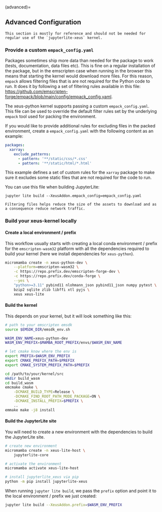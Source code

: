 (advanced)=

## Advanced Configuration

```{warning}
This section is mostly for reference and should not be needed for regular use of the `jupyterlite-xeus` kernel.
```

### Provide a custom `empack_config.yaml`

Packages sometimes ship more data than needed for the package to work (tests, documentation, data files etc). This is fine on a regular installation of the package, but in the emscripten case when running in the browser this means that starting the kernel would download more files.
For this reason, `empack` allows filtering files that is are not required for the Python code to run. It does it by following a set of filtering rules available in this file: https://github.com/emscripten-forge/empack/blob/main/config/empack_config.yaml.

The xeus-python kernel supports passing a custom `empack_config.yaml`. This file can be used to override the default filter rules set by the underlying `empack` tool used for packing the environment.

If you would like to provide additional rules for excluding files in the packed environment, create a `empack_config.yaml` with the following content as an example:

```yaml
packages:
  xarray:
    exclude_patterns:
      - pattern: '**/static/css/*.css'
      - pattern: '**/static/html/*.html'
```

This example defines a set of custom rules for the `xarray` package to make sure it excludes some static files that are not required for the code to run.

You can use this file when building JupyterLite:

```shell
jupyter lite build --XeusAddon.empack_config=empack_config.yaml
```

```{note}
Filtering files helps reduce the size of the assets to download and as a consequence reduce network traffic.
```

### Build your xeus-kernel locally

#### Create a local environment / prefix

This workflow usually starts with creating a local conda environment / prefix for the `emscripten-wasm32` platform with all the dependencies required to build your kernel (here we install dependencies for `xeus-python`).

```bash
micromamba create -n xeus-python-dev \
    --platform=emscripten-wasm32 \
    -c https://repo.prefix.dev/emscripten-forge-dev \
    -c https://repo.prefix.dev/conda-forge \
    --yes \
    "python>=3.11" pybind11 nlohmann_json pybind11_json numpy pytest \
    bzip2 sqlite zlib libffi xtl pyjs \
    xeus xeus-lite
```

#### Build the kernel

This depends on your kernel, but it will look something like this:

```bash
# path to your emscripten emsdk
source $EMSDK_DIR/emsdk_env.sh

WASM_ENV_NAME=xeus-python-dev
WASM_ENV_PREFIX=$MAMBA_ROOT_PREFIX/envs/$WASM_ENV_NAME

# let cmake know where the env is
export PREFIX=$WASM_ENV_PREFIX
export CMAKE_PREFIX_PATH=$PREFIX
export CMAKE_SYSTEM_PREFIX_PATH=$PREFIX

cd /path/to/your/kernel/src
mkdir build_wasm
cd build_wasm
emcmake cmake \
    -DCMAKE_BUILD_TYPE=Release \
    -DCMAKE_FIND_ROOT_PATH_MODE_PACKAGE=ON \
    -DCMAKE_INSTALL_PREFIX=$PREFIX \
    ..
emmake make -j8 install
```

#### Build the JupyterLite site

You will need to create a new environment with the dependencies to build the JupyterLite site.

```bash
# create new environment
micromamba create -n xeus-lite-host \
    jupyterlite-core

# activate the environment
micromamba activate xeus-lite-host

# install jupyterlite_xeus via pip
python -m pip install jupyterlite-xeus
```

When running `jupyter lite build`, we pass the `prefix` option and point it to the local environment / prefix we just created:

```bash
jupyter lite build --XeusAddon.prefix=$WASM_ENV_PREFIX
```
